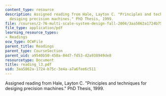 ```yaml
---
content_type: resource
description: Assigned reading from Hale, Layton C. "Principles and techniques for
  desiging precision machines." PhD Thesis, 1999.
file: /courses/2-76-multi-scale-system-design-fall-2004/3aa5862a1724b75c3e4aa7a6fee6c511_reading_l3.pdf
file_type: application/pdf
learning_resource_types:
- Readings
ocw_type: OCWFile
parent_title: Readings
parent_type: CourseSection
parent_uid: a9540b50-458a-84d7-fd53-d2a938949de8
resourcetype: Document
title: reading_l3.pdf
uid: 3aa5862a-1724-b75c-3e4a-a7a6fee6c511
---
```

Assigned reading from Hale, Layton C. "Principles and techniques for desiging precision machines." PhD Thesis, 1999.